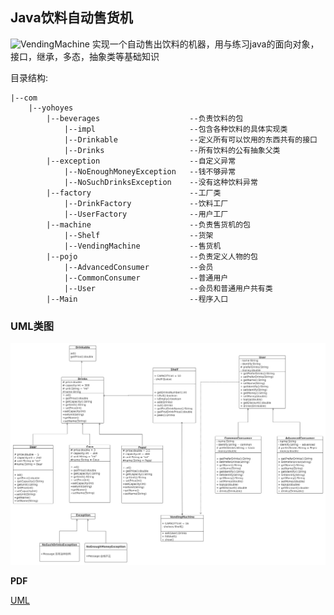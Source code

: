 ## Java饮料自动售货机  

![VendingMachine](https://socialify.git.ci/guyuedumingx/VendingMachine/image?font=Raleway&language=1&pattern=Circuit%20Board&theme=Dark)
实现一个自动售出饮料的机器，用与练习java的面向对象，接口，继承，多态，抽象类等基础知识  

目录结构:  

```
|--com
    |--yohoyes
        |--beverages                    --负责饮料的包
            |--impl                     --包含各种饮料的具体实现类
            |--Drinkable                --定义所有可以饮用的东西共有的接口
            |--Drinks                   --所有饮料的公有抽象父类
        |--exception                    --自定义异常
            |--NoEnoughMoneyException   --钱不够异常
            |--NoSuchDrinksException    --没有这种饮料异常
        |--factory                      --工厂类
            |--DrinkFactory             --饮料工厂
            |--UserFactory              --用户工厂
        |--machine                      --负责售货机的包
            |--Shelf                    --货架
            |--VendingMachine           --售货机
        |--pojo                         --负责定义人物的包
            |--AdvancedConsumer         --会员
            |--CommonConsumer           --普通用户
            |--User                     --会员和普通用户共有类
        |--Main                         --程序入口
```

### UML类图  

![UML](./src/main/resources/UML.jpg)  

**PDF**  

[UML](./src/main/resources/UML.pdf)    
